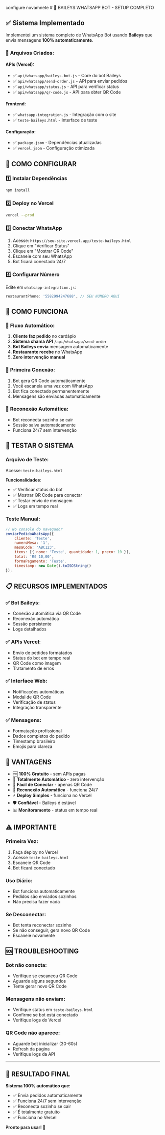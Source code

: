 configure novamnete # 🤖 BAILEYS WHATSAPP BOT - SETUP COMPLETO

## ✅ Sistema Implementado

Implementei um sistema completo de WhatsApp Bot usando **Baileys** que envia mensagens **100% automaticamente**.

### 🚀 **Arquivos Criados:**

#### APIs (Vercel):
- ✅ `api/whatsapp/baileys-bot.js` - Core do bot Baileys
- ✅ `api/whatsapp/send-order.js` - API para enviar pedidos
- ✅ `api/whatsapp/status.js` - API para verificar status
- ✅ `api/whatsapp/qr-code.js` - API para obter QR Code

#### Frontend:
- ✅ `whatsapp-integration.js` - Integração com o site
- ✅ `teste-baileys.html` - Interface de teste

#### Configuração:
- ✅ `package.json` - Dependências atualizadas
- ✅ `vercel.json` - Configuração otimizada

## 🔧 COMO CONFIGURAR

### 1️⃣ **Instalar Dependências**
```bash
npm install
```

### 2️⃣ **Deploy no Vercel**
```bash
vercel --prod
```

### 3️⃣ **Conectar WhatsApp**
1. Acesse: `https://seu-site.vercel.app/teste-baileys.html`
2. Clique em "Verificar Status"
3. Clique em "Mostrar QR Code"
4. Escaneie com seu WhatsApp
5. Bot ficará conectado 24/7

### 4️⃣ **Configurar Número**
Edite em `whatsapp-integration.js`:
```javascript
restaurantPhone: '5582994247688', // SEU NÚMERO AQUI
```

## 🎯 COMO FUNCIONA

### 🔄 **Fluxo Automático:**
1. **Cliente faz pedido** no cardápio
2. **Sistema chama API** `/api/whatsapp/send-order`
3. **Bot Baileys envia** mensagem automaticamente
4. **Restaurante recebe** no WhatsApp
5. **Zero intervenção manual**

### 📱 **Primeira Conexão:**
1. Bot gera QR Code automaticamente
2. Você escaneia uma vez com WhatsApp
3. Bot fica conectado permanentemente
4. Mensagens são enviadas automaticamente

### 🔄 **Reconexão Automática:**
- Bot reconecta sozinho se cair
- Sessão salva automaticamente
- Funciona 24/7 sem intervenção

## 🧪 TESTAR O SISTEMA

### **Arquivo de Teste:**
Acesse: `teste-baileys.html`

**Funcionalidades:**
- ✅ Verificar status do bot
- ✅ Mostrar QR Code para conectar
- ✅ Testar envio de mensagem
- ✅ Logs em tempo real

### **Teste Manual:**
```javascript
// No console do navegador
enviarPedidoWhatsApp({
    cliente: 'Teste',
    numeroMesa: '1',
    mesaCode: 'ABC123',
    itens: [{ nome: 'Teste', quantidade: 1, preco: 10 }],
    total: 'R$ 10,00',
    formaPagamento: 'Teste',
    timestamp: new Date().toISOString()
});
```

## 📋 RECURSOS IMPLEMENTADOS

### ✅ **Bot Baileys:**
- Conexão automática via QR Code
- Reconexão automática
- Sessão persistente
- Logs detalhados

### ✅ **APIs Vercel:**
- Envio de pedidos formatados
- Status do bot em tempo real
- QR Code como imagem
- Tratamento de erros

### ✅ **Interface Web:**
- Notificações automáticas
- Modal de QR Code
- Verificação de status
- Integração transparente

### ✅ **Mensagens:**
- Formatação profissional
- Dados completos do pedido
- Timestamp brasileiro
- Emojis para clareza

## 🎉 VANTAGENS

- 🆓 **100% Gratuito** - sem APIs pagas
- 🤖 **Totalmente Automático** - zero intervenção
- 📱 **Fácil de Conectar** - apenas QR Code
- 🔄 **Reconexão Automática** - funciona 24/7
- ⚡ **Deploy Simples** - funciona no Vercel
- 🛡️ **Confiável** - Baileys é estável
- 📊 **Monitoramento** - status em tempo real

## ⚠️ IMPORTANTE

### **Primeira Vez:**
1. Faça deploy no Vercel
2. Acesse `teste-baileys.html`
3. Escaneie QR Code
4. Bot ficará conectado

### **Uso Diário:**
- Bot funciona automaticamente
- Pedidos são enviados sozinhos
- Não precisa fazer nada

### **Se Desconectar:**
- Bot tenta reconectar sozinho
- Se não conseguir, gera novo QR Code
- Escaneie novamente

## 🆘 TROUBLESHOOTING

### **Bot não conecta:**
- Verifique se escaneou QR Code
- Aguarde alguns segundos
- Tente gerar novo QR Code

### **Mensagens não enviam:**
- Verifique status em `teste-baileys.html`
- Confirme se bot está conectado
- Verifique logs do Vercel

### **QR Code não aparece:**
- Aguarde bot inicializar (30-60s)
- Refresh da página
- Verifique logs da API

---

## 🎯 RESULTADO FINAL

**Sistema 100% automático que:**
- ✅ Envia pedidos automaticamente
- ✅ Funciona 24/7 sem intervenção
- ✅ Reconecta sozinho se cair
- ✅ É totalmente gratuito
- ✅ Funciona no Vercel

**Pronto para usar! 🚀**